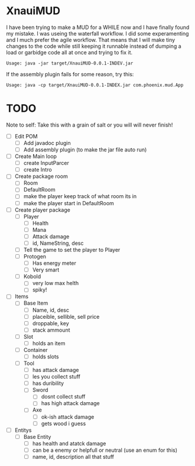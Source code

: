 # XnauiMUD

I have been trying to make a MUD for a WHILE now and I have finally found my mistake.
I was useing the waterfall workflow. I did some experamenting and I much prefer the agile workflow.
That means that I will make tiny changes to the code while still keeping it runnable instead of
dumping a load or garbidge code all at once and trying to fix it.

`Usage: java -jar target/XnauiMUD-0.0.1-INDEV.jar`

If the assembly plugin fails for some reason, try this:

`Usage: java -cp target/XnauiMUD-0.0.1-INDEX.jar com.phoenix.mud.App`

# TODO

Note to self: Take this with a grain of salt or you will will never finish!
- [ ] Edit POM
	- [ ] Add javadoc plugin
	- [ ] Add assembly plugin (to make the jar file auto run)
- [ ] Create Main loop
	- [ ] create InputParcer
	- [ ] create Intro
- [ ] Create package room
	- [ ] Room
	- [ ] DefaultRoom
	- [ ] make the player keep track of what room its in
	- [ ] make the player start in DefaultRoom
- [ ] Create player package
	- [ ] Player
		- [ ] Health
		- [ ] Mana
		- [ ] Attack damage
		- [ ] id, NameString, desc
	- [ ] Tell the game to set the player to Player
	- [ ] Protogen
		- [ ] Has energy meter
		- [ ] Very smart
	- [ ] Kobold
		- [ ] very low max helth
		- [ ] spiky!
- [ ] Items
	- [ ] Base Item
		- [ ] Name, id, desc
		- [ ] placeible, sellible, sell price
		- [ ] droppable, key
		- [ ] stack ammount
	- [ ] Slot
		- [ ] holds an item
	- [ ] Container
		- [ ] holds slots
	- [ ] Tool
		- [ ] has attack damage
		- [ ] les you collect stuff
		- [ ] has duribility
		- [ ] Sword
			- [ ] dosnt collect stuff
			- [ ] has high attack damage
		- [ ] Axe
			- [ ] ok-ish attack damage
			- [ ] gets wood i guess
- [ ] Entitys
	- [ ] Base Entity
		- [ ] has health and atatck damage
		- [ ] can be a enemy or helpfull or neutral (use an enum for this)
		- [ ] name, id, description all that stuff
